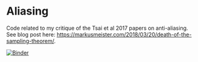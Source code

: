 # Aliasing

Code related to my critique of the Tsai et al 2017 papers on anti-aliasing. See blog post here: https://markusmeister.com/2018/03/20/death-of-the-sampling-theorem/.

[![Binder](https://mybinder.org/badge_logo.svg)](https://mybinder.org/v2/gh/markusmeister/Aliasing/master?filepath=Tsai_2017_Critique.ipynb)
